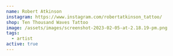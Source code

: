 ```yaml
---
name: Robert Atkinson
instagram: https://www.instagram.com/robertatkinson_tattoo/
shop: Ten Thousand Waves Tattoo
image: /assets/images/screenshot-2023-02-05-at-2.18.19-pm.png
tags:
  - artist
active: true
---
```

